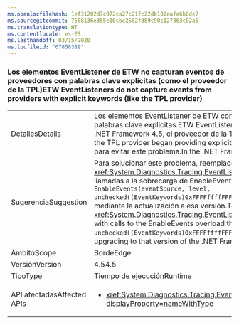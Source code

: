```yaml
---
ms.openlocfilehash: 1ef31202d7c072ca27c21fc22db102aafa6b8de7
ms.sourcegitcommit: 7588136e355e10cbc2582f389c90c127363c02a5
ms.translationtype: HT
ms.contentlocale: es-ES
ms.lasthandoff: 03/15/2020
ms.locfileid: "67858389"
---
```

### <a name="etw-eventlisteners-do-not-capture-events-from-providers-with-explicit-keywords-like-the-tpl-provider"></a><span data-ttu-id="3c8a1-101">Los elementos EventListener de ETW no capturan eventos de proveedores con palabras clave explícitas (como el proveedor de la TPL)</span><span class="sxs-lookup"><span data-stu-id="3c8a1-101">ETW EventListeners do not capture events from providers with explicit keywords (like the TPL provider)</span></span>

|   |   |
|---|---|
|<span data-ttu-id="3c8a1-102">Detalles</span><span class="sxs-lookup"><span data-stu-id="3c8a1-102">Details</span></span>|<span data-ttu-id="3c8a1-103">Los elementos EventListener de ETW con una máscara de palabra clave en blanco no capturarán correctamente los eventos de proveedores con palabras clave explícitas.</span><span class="sxs-lookup"><span data-stu-id="3c8a1-103">ETW EventListeners with a blank keyword mask do not properly capture events from providers with explicit keywords.</span></span> <span data-ttu-id="3c8a1-104">En .NET Framework 4.5, el proveedor de la TPL comenzó a suministrar palabras clave explícitas y dio pie a este problema.</span><span class="sxs-lookup"><span data-stu-id="3c8a1-104">In the .NET Framework 4.5, the TPL provider began providing explicit keywords and triggered this issue.</span></span> <span data-ttu-id="3c8a1-105">En .NET Framework 4.6, se actualizaron los elementos EventListener para evitar este problema.</span><span class="sxs-lookup"><span data-stu-id="3c8a1-105">In the .NET Framework 4.6, EventListeners have been updated to no longer have this issue.</span></span>|
|<span data-ttu-id="3c8a1-106">Sugerencia</span><span class="sxs-lookup"><span data-stu-id="3c8a1-106">Suggestion</span></span>|<span data-ttu-id="3c8a1-107">Para solucionar este problema, reemplace las llamadas a <xref:System.Diagnostics.Tracing.EventListener.EnableEvents(System.Diagnostics.Tracing.EventSource,System.Diagnostics.Tracing.EventLevel)> con llamadas a la sobrecarga de EnableEvents que especifique explícitamente la máscara &quot;cualquier palabra clave&quot; que se va a usar: <code>EnableEvents(eventSource, level, unchecked((EventKeywords)0xFFFFffffFFFFffff))</code>. Como alternativa, este problema se ha solucionado en .NET Framework 4.6 y se puede solucionar mediante la actualización a esa versión.</span><span class="sxs-lookup"><span data-stu-id="3c8a1-107">To work around this problem, replace calls to <xref:System.Diagnostics.Tracing.EventListener.EnableEvents(System.Diagnostics.Tracing.EventSource,System.Diagnostics.Tracing.EventLevel)> with calls to the EnableEvents overload that explicitly specifies the &quot;any keywords&quot; mask to use: <code>EnableEvents(eventSource, level, unchecked((EventKeywords)0xFFFFffffFFFFffff))</code>.Alternatively, this issue has been fixed in the .NET Framework 4.6 and may be addressed by upgrading to that version of the .NET Framework.</span></span>|
|<span data-ttu-id="3c8a1-108">Ámbito</span><span class="sxs-lookup"><span data-stu-id="3c8a1-108">Scope</span></span>|<span data-ttu-id="3c8a1-109">Borde</span><span class="sxs-lookup"><span data-stu-id="3c8a1-109">Edge</span></span>|
|<span data-ttu-id="3c8a1-110">Versión</span><span class="sxs-lookup"><span data-stu-id="3c8a1-110">Version</span></span>|<span data-ttu-id="3c8a1-111">4.5</span><span class="sxs-lookup"><span data-stu-id="3c8a1-111">4.5</span></span>|
|<span data-ttu-id="3c8a1-112">Tipo</span><span class="sxs-lookup"><span data-stu-id="3c8a1-112">Type</span></span>|<span data-ttu-id="3c8a1-113">Tiempo de ejecución</span><span class="sxs-lookup"><span data-stu-id="3c8a1-113">Runtime</span></span>|
|<span data-ttu-id="3c8a1-114">API afectadas</span><span class="sxs-lookup"><span data-stu-id="3c8a1-114">Affected APIs</span></span>|<ul><li><xref:System.Diagnostics.Tracing.EventListener.EnableEvents(System.Diagnostics.Tracing.EventSource,System.Diagnostics.Tracing.EventLevel)?displayProperty=nameWithType></li></ul>|
